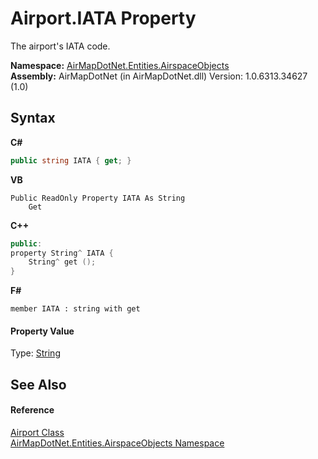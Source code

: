 # Airport.IATA Property 
 

The airport's IATA code.

**Namespace:**&nbsp;<a href="4a77b213-9d2c-92a5-aab7-f2f82873a6fe">AirMapDotNet.Entities.AirspaceObjects</a><br />**Assembly:**&nbsp;AirMapDotNet (in AirMapDotNet.dll) Version: 1.0.6313.34627 (1.0)

## Syntax

**C#**<br />
``` C#
public string IATA { get; }
```

**VB**<br />
``` VB
Public ReadOnly Property IATA As String
	Get
```

**C++**<br />
``` C++
public:
property String^ IATA {
	String^ get ();
}
```

**F#**<br />
``` F#
member IATA : string with get

```


#### Property Value
Type: <a href="http://msdn2.microsoft.com/en-us/library/s1wwdcbf" target="_blank">String</a>

## See Also


#### Reference
<a href="3a587e92-0b6f-5984-7614-b71eea1f1ba7">Airport Class</a><br /><a href="4a77b213-9d2c-92a5-aab7-f2f82873a6fe">AirMapDotNet.Entities.AirspaceObjects Namespace</a><br />